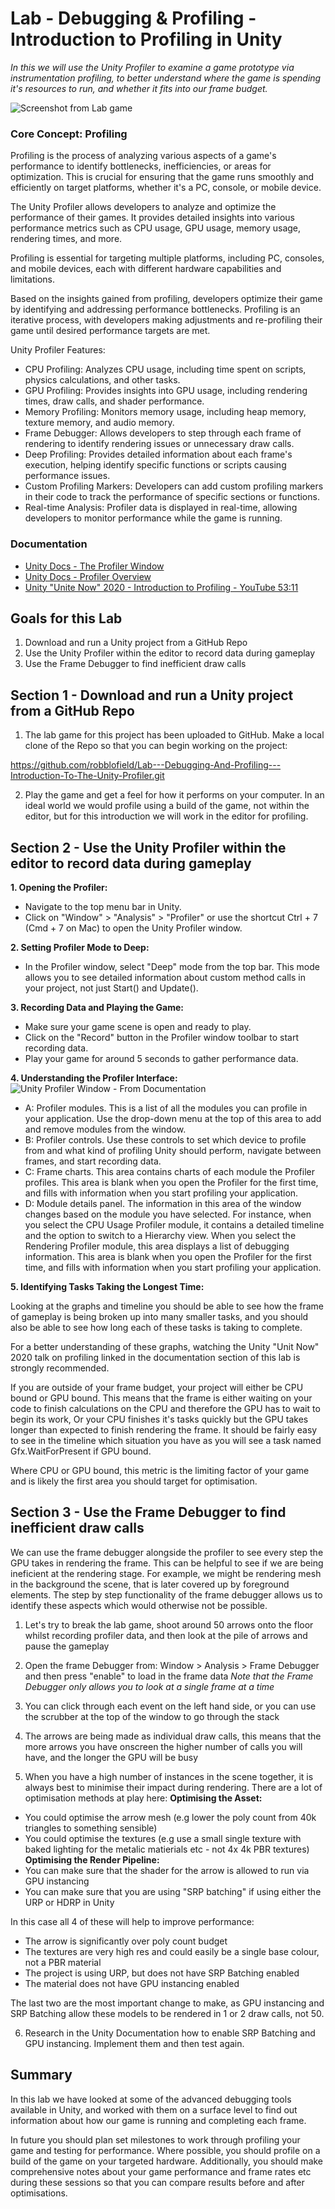 # Lab - Debugging & Profiling - Introduction to Profiling in Unity
*In this we will use the Unity Profiler to examine a game prototype via instrumentation profiling, to better understand where the game is spending it's resources to run, and whether it fits into our frame budget.*

![Screenshot from Lab game](<Lab - Dynamic Ranged Attacks - Cover.png>)

### Core Concept: Profiling
Profiling is the process of analyzing various aspects of a game's performance to identify bottlenecks, inefficiencies, or areas for optimization. This is crucial for ensuring that the game runs smoothly and efficiently on target platforms, whether it's a PC, console, or mobile device.

The Unity Profiler allows developers to analyze and optimize the performance of their games. It provides detailed insights into various performance metrics such as CPU usage, GPU usage, memory usage, rendering times, and more.

Profiling is essential for targeting multiple platforms, including PC, consoles, and mobile devices, each with different hardware capabilities and limitations.

Based on the insights gained from profiling, developers optimize their game by identifying and addressing performance bottlenecks.
Profiling is an iterative process, with developers making adjustments and re-profiling their game until desired performance targets are met.

Unity Profiler Features:
- CPU Profiling: Analyzes CPU usage, including time spent on scripts, physics calculations, and other tasks.
- GPU Profiling: Provides insights into GPU usage, including rendering times, draw calls, and shader performance.
- Memory Profiling: Monitors memory usage, including heap memory, texture memory, and audio memory.
- Frame Debugger: Allows developers to step through each frame of rendering to identify rendering issues or unnecessary draw calls.
- Deep Profiling: Provides detailed information about each frame's execution, helping identify specific functions or scripts causing performance issues.
- Custom Profiling Markers: Developers can add custom profiling markers in their code to track the performance of specific sections or functions.
- Real-time Analysis: Profiler data is displayed in real-time, allowing developers to monitor performance while the game is running.

### Documentation

* [Unity Docs - The Profiler Window](https://docs.unity3d.com/Manual/ProfilerWindow.html)
* [Unity Docs - Profiler Overview](https://docs.unity3d.com/Manual/Profiler.html)
* [Unity "Unite Now" 2020 - Introduction to Profiling - YouTube 53:11](https://www.youtube.com/watch?v=uXRURWwabF4&t=311s)

## Goals for this Lab
1. Download and run a Unity project from a GitHub Repo
2. Use the Unity Profiler within the editor to record data during gameplay
3. Use the Frame Debugger to find inefficient draw calls

## Section 1 - Download and run a Unity project from a GitHub Repo
1. The lab game for this project has been uploaded to GitHub. Make a local clone of the Repo so that you can begin working on the project:

https://github.com/robblofield/Lab---Debugging-And-Profiling---Introduction-To-The-Unity-Profiler.git

2. Play the game and get a feel for how it performs on your computer. In an ideal world we would profile using a build of the game, not within the editor, but for this introduction we will work in the editor for profiling.
  
## Section 2 - Use the Unity Profiler within the editor to record data during gameplay

**1. Opening the Profiler:**

   - Navigate to the top menu bar in Unity.
   - Click on "Window" > "Analysis" > "Profiler" or use the shortcut Ctrl + 7 (Cmd + 7 on Mac) to open the Unity Profiler window.

**2. Setting Profiler Mode to Deep:**

   - In the Profiler window, select "Deep" mode from the top bar. This mode allows you to see detailed information about custom method calls in your project, not just Start() and Update().

**3. Recording Data and Playing the Game:**

   - Make sure your game scene is open and ready to play.
   - Click on the "Record" button in the Profiler window toolbar to start recording data.
   - Play your game for around 5 seconds to gather performance data.

**4. Understanding the Profiler Interface:**
![Unity Profiler Window - From Documentation](image.png)
- A: Profiler modules. This is a list of all the modules you can profile in your application. Use the drop-down menu at the top of this area to add and remove modules from the window.
- B: Profiler controls. Use these controls to set which device to profile from and what kind of profiling Unity should perform, navigate between frames, and start recording data.
- C: Frame charts. This area contains charts of each module the Profiler profiles. This area is blank when you open the Profiler for the first time, and fills with information when you start profiling your application.
- D: Module details panel. The information in this area of the window changes based on the module you have selected. For instance, when you select the CPU Usage Profiler module, it contains a detailed timeline and the option to switch to a Hierarchy view. When you select the Rendering Profiler module, this area displays a list of debugging information. This area is blank when you open the Profiler for the first time, and fills with information when you start profiling your application.

**5. Identifying Tasks Taking the Longest Time:**

Looking at the graphs and timeline you should be able to see how the frame of gameplay is being broken up into many smaller tasks, and you should also be able to see how long each of these tasks is taking to complete.

For a better understanding of these graphs, watching the Unity "Unit Now" 2020 talk on profiling linked in the documentation section of this lab is strongly recommended.

If you are outside of your frame budget, your project will either be CPU bound or GPU bound. This means that the frame is either waiting on your code to finish calculations on the CPU and therefore the GPU has to wait to begin its work, Or your CPU finishes it's tasks quickly but the GPU takes longer than expected to finish rendering the frame. It should be fairly easy to see in the timeline which situation you have as you will see a task named Gfx.WaitForPresent if GPU bound.

 Where CPU or GPU bound, this metric is the limiting factor of your game and is likely the first area you should target for optimisation. 

## Section 3 - Use the Frame Debugger to find inefficient draw calls
We can use the frame debugger alongside the profiler to see every step the GPU takes in rendering the frame. This can be helpful to see if we are being ineficient at the rendering stage. For example, we might be rendering mesh in the background the scene, that is later covered up by foreground elements. The step by step functionality of the frame debugger allows us to identify these aspects which would otherwise not be possible.

1. Let's try to break the lab game, shoot around 50 arrows onto the floor whilst recording profiler data, and then look at the pile of arrows and pause the gameplay

2. Open the frame Debugger from: Window > Analysis > Frame Debugger and then press "enable" to load in the frame data
*Note that the Frame Debugger only allows you to look at a single frame at a time*

3. You can click through each event on the left hand side, or you can use the scrubber at the top of the window to go through the stack

4. The arrows are being made as individual draw calls, this means that the more arrows you have onscreen the higher number of calls you will have, and the longer the GPU will be busy

5. When you have a high number of instances in the scene together, it is always best to minimise their impact during rendering. There are a lot of optimisation methods at play here:
**Optimising the Asset:**
- You could optimise the arrow mesh (e.g lower the poly count from 40k triangles to something sensible)
- You could optimise the textures (e.g use a small single texture with baked lighting for the metalic matierials etc - not 4x 4k PBR textures)
**Optimising the Render Pipeline:**
- You can make sure that the shader for the arrow is allowed to run via GPU instancing
- You can make sure that you are using "SRP batching" if using either the URP or HDRP in Unity
  
In this case all 4 of these will help to improve performance:
- The arrow is significantly over poly count budget
- The textures are very high res and could easily be a single base colour, not a PBR material
- The project is using URP, but does not have SRP Batching enabled
- The material does not have GPU instancing enabled

The last two are the most important change to make, as GPU instancing and SRP Batching allow these models to be rendered in 1 or 2 draw calls, not 50.

6. Research in the Unity Documentation how to enable SRP Batching and GPU instancing. Implement them and then test again.
  

## Summary
In this lab we have looked at some of the advanced debugging tools available in Unity, and worked with them on a surface level to find out information about how our game is running and completing each frame.

In future you should plan set milestones to work through profiling your game and testing for performance. Where possible, you should profile on a build of the game on your targeted hardware. Additionally, you should make comprehensive notes about your game performance and frame rates etc during these sessions so that you can compare results before and after optimisations.

